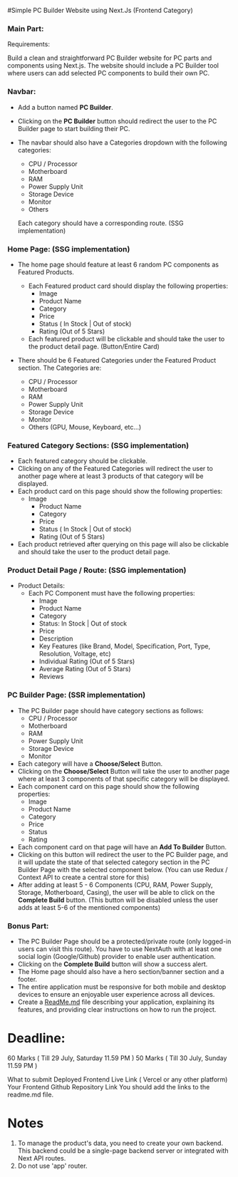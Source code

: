#Simple PC Builder Website using Next.Js (Frontend Category)

### Main Part:

Requirements:

Build a clean and straightforward PC Builder website for PC parts and components using Next.js. The website should include a PC Builder tool where users can add selected PC components to build their own PC.

### Navbar:

- Add a button named **PC Builder**.
- Clicking on the **PC Builder** button should redirect the user to the PC Builder page to start building their PC.
- The navbar should also have a Categories dropdown with the following categories:
    - CPU / Processor
    - Motherboard
    - RAM
    - Power Supply Unit
    - Storage Device
    - Monitor
    - Others
    
    Each category should have a corresponding route. (SSG implementation)

### Home Page: (SSG implementation)

- The home page should feature at least 6 random PC components as Featured Products.
    - Each Featured product card should display the following properties:
        - Image
        - Product Name
        - Category
        - Price
        - Status ( In Stock | Out of stock)
        - Rating (Out of 5 Stars)
    - Each featured product will be clickable and should take the user to the product detail page. (Button/Entire Card)

- There should be 6 Featured Categories under the Featured Product section. The Categories are:
    - CPU / Processor
    - Motherboard
    - RAM
    - Power Supply Unit
    - Storage Device
    - Monitor
    - Others (GPU, Mouse, Keyboard, etc…)

### Featured Category Sections: (SSG implementation)

- Each featured category should be clickable.
- Clicking on any of the Featured Categories will redirect the user to another page where at least 3 products of that category will be displayed.
- Each product card on this page should show the following properties:
     - Image
        - Product Name
        - Category
        - Price
        - Status ( In Stock | Out of stock)
        - Rating (Out of 5 Stars)
- Each product retrieved after querying on this page will also be clickable and should take the user to the product detail page.

### Product Detail Page / Route: (SSG implementation)

- Product Details:
    - Each PC Component must have the following properties:
        - Image
        - Product Name
        - Category
        - Status: In Stock | Out of stock
        - Price
        - Description
        - Key Features (like Brand, Model, Specification, Port, Type, Resolution, Voltage, etc)
        - Individual Rating (Out of 5 Stars)
        - Average Rating (Out of 5 Stars)
        - Reviews

### PC Builder Page: (SSR implementation)

- The PC Builder page should have category sections as follows:
    - CPU / Processor
    - Motherboard
    - RAM
    - Power Supply Unit
    - Storage Device
    - Monitor
- Each category will have a **Choose/Select** Button.
- Clicking on the **Choose/Select** Button will take the user to another page where at least 3 components of that specific category will be displayed.
- Each component card on this page should show the following properties:
    - Image
    - Product Name
    - Category
    - Price
    - Status
    - Rating
- Each component card on that page will have an **Add To Builder** Button.
- Clicking on this button will redirect the user to the PC Builder page, and it will update the state of that selected category section in the PC Builder Page with the selected component below. (You can use Redux / Context API to create a central store for this)
- After adding at least 5 - 6 Components (CPU, RAM, Power Supply, Storage, Motherboard, Casing), the user will be able to click on the **Complete Build** button. (This button will be disabled unless the user adds at least 5-6 of the mentioned components)

### Bonus Part:

- The PC Builder Page should be a protected/private route (only logged-in users can visit this route). You have to use NextAuth with at least one social login (Google/Github) provider to enable user authentication.
- Clicking on the **Complete Build** button will show a success alert.
- The Home page should also have a hero section/banner section and a footer.
- The entire application must be responsive for both mobile and desktop devices to ensure an enjoyable user experience across all devices.
- Create a [ReadMe.md](http://ReadMe.md) file describing your application, explaining its features, and providing clear instructions on how to run the project.

# Deadline:
60 Marks ( Till 29 July, Saturday 11.59 PM )
50 Marks ( Till 30 July, Sunday 11.59 PM )


What to submit
Deployed Frontend Live Link ( Vercel or any other platform)
Your Frontend Github Repository Link
You should add the links to the readme.md file.

# Notes

1. To manage the product's data, you need to create your own backend. This backend could be a single-page backend server or integrated with Next API routes.
2. Do not use 'app' router.
